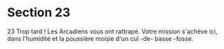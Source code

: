 # Section 23

23
Trop tard ! Les Arcadiens vous ont rattrapé. Votre mission
s'achève ici, dans l'humidité et la poussière moisie d'un cul -de-
basse -fosse.